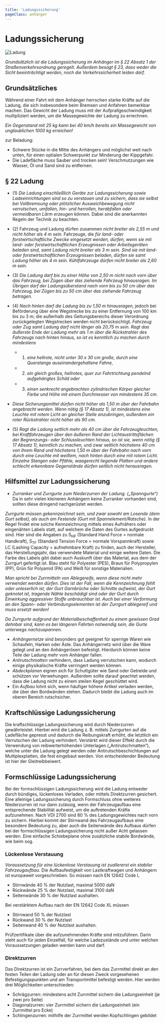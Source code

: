 ```yaml
---
title: 'Ladungssicherung'
pageClass: anhänger
---
```


<infoBox>

# Ladungssicherung

![Ladung](/img/media/ladung.jpg "Ladung")

*Grundsätzlich ist die Ladungssicherung im Anhänger im § 22 Absatz 1 der Straßenverkehrsordnung geregelt. Außerdem besagt § 23, dass weder die Sicht beeinträchtigt werden, noch die Verkehrssicherheit leiden darf.*

</infoBox>

<newSection title="Grundsätzliches">

## Grundsätzliches

Während einer Fahrt mit dem Anhänger herrschen starke Kräfte auf die Ladung, die sich insbesondere beim Bremsen und Anfahren bemerkbar machen. Das Gewicht der Ladung muss mit der Aufprallgeschwindigkeit multipliziert werden, um die Massegewichte der Ladung zu errechnen.

*Ein Gegenstand mit 25 kg kann bei 40 km/h bereits ein Massegewicht von unglaublichen 1000 kg erreichen!*

zur Beladung:

- Schwere Stücke in die Mitte des Anhängers und möglichst weit nach unten, für einen optialen Schwerpunkt zur Minderung der Kippgefahr.
- Die Ladefläche muss Sauber und trocken sein! Verschmutzungen wie Wasser, Öl und Sand sind zu entfernen.

</newSection>

<newSection title="§ 22 Ladung (StVO)" addClass="law">

## § 22 Ladung

- (1) *Die Ladung einschließlich Geräte zur Ladungssicherung sowie Ladeeinrichtungen sind so zu verstauen und zu sichern, dass sie selbst bei Vollbremsung oder plötzlicher Ausweichbewegung nicht verrutschen, umfallen, hin- und herrollen, herabfallen oder vermeidbaren Lärm erzeugen können.* Dabei sind die anerkannten Regeln der Technik zu beachten.
- (2) Fahrzeug und Ladung dürfen zusammen *nicht breiter als 2,55 m und nicht höher als 4 m sein.* Fahrzeuge, die *für land- oder forstwirtschaftliche Zwecke eingesetzt werden, dürfen, wenn sie mit land- oder forstwirtschaftlichen Erzeugnissen oder Arbeitsgeräten beladen sind, samt Ladung nicht breiter als 3 m sein. Sind sie mit land- oder forstwirtschaftlichen Erzeugnissen beladen, dürfen sie samt Ladung höher als 4 m sein.* *Kühlfahrzeuge dürfen nicht breiter als 2,60 m sein.*
- (3) *Die Ladung darf bis zu einer Höhe von 2,50 m nicht nach vorn über das Fahrzeug, bei Zügen über das ziehende Fahrzeug hinausragen. Im Übrigen darf der Ladungsüberstand nach vorn bis zu 50 cm über das Fahrzeug, bei Zügen bis zu 50 cm über das ziehende Fahrzeug betragen.*
- (4) *Nach hinten darf die Ladung bis zu 1,50 m hinausragen,* jedoch bei Beförderung über eine Wegstrecke bis zu einer Entfernung von 100 km bis zu 3 m; die außerhalb des Geltungsbereichs dieser Verordnung zurückgelegten Wegstrecken werden nicht berücksichtigt. *Fahrzeug oder Zug samt Ladung darf nicht länger als 20,75 m sein.* *Ragt das äußerste Ende der Ladung mehr als 1 m über die Rückstrahler des Fahrzeugs nach hinten hinaus, so ist es kenntlich zu machen durch mindestens*

	- 1. *eine hellrote, nicht unter 30 x 30 cm große, durch eine Querstange auseinandergehaltene Fahne,*
	- 2. *ein gleich großes, hellrotes, quer zur Fahrtrichtung pendelnd aufgehängtes Schild oder*
	- 3. *einen senkrecht angebrachten zylindrischen Körper gleicher Farbe und Höhe mit einem Durchmesser von mindestens 35 cm.*

- *Diese Sicherungsmittel dürfen nicht höher als 1,50 m über der Fahrbahn angebracht werden.* *Wenn nötig (§ 17 Absatz 1), ist mindestens eine Leuchte mit rotem Licht an gleicher Stelle anzubringen, außerdem ein roter Rückstrahler nicht höher als 90 cm.*
- (5) *Ragt die Ladung seitlich mehr als 40 cm über die Fahrzeugleuchten, bei Kraftfahrzeugen über den äußeren Rand der Lichtaustrittsflächen der Begrenzungs- oder Schlussleuchten hinaus, so ist sie, wenn nötig (§ 17 Absatz 1), kenntlich zu machen,* und zwar seitlich *höchstens 40 cm von ihrem Rand und höchstens 1,50 m über der Fahrbahn* *nach vorn durch eine Leuchte mit weißem, nach hinten durch eine mit rotem Licht.* *Einzelne Stangen oder Pfähle, waagerecht liegende Platten und andere schlecht erkennbare Gegenstände dürfen seitlich nicht herausragen.*

</newSection>

<newSection title="Hilfsmittel zur Ladungssicherung">

## Hilfsmittel zur Ladungssicherung 

- *Zurranker und Zurrgurte zum Niederzurren der Ladung. („Spanngurte“)* Da in sehr vielen kleineren Anhängern keine Zurranker vorhanden sind, sollten diese dringend nachgerüstet werden. 

*Zurrgurte müssen gekennzeichnet sein, und zwar sowohl am Losende (dem Gurt selbst), als auch am Festende (Gurt mit Spannelement/Ratsche).* In der Regel findet eine solche Kennzeichnung mittels eines Aufnähers oder eingenähten Labels statt, auf welchem die Daten des Gurtes aufgedruckt sind. Hier sind die Angaben zu S<sub>HF</sub> (Standard Hand Force = normale Handkraft), S<sub>TF</sub> (Standard Tension Force = normale Vorspannkraft) sowie LC (Lashing Capacity = aufnehmbare Kraft) zu finden, auch der Hersteller, das Herstellungsjahr, das verwendete Material und einige weitere Daten. Die Farbe des Labels gibt dabei auch Auskunft über das Material, aus dem der Zurrgurt gefertigt ist. Blau steht für Polyester (PES), Braun für Polypropylen (PP), Grün für Polyamid (PA) und Weiß für sonstige Materialien.

*Man spricht bei Zurrmitteln von Ablegereife, wenn diese nicht mehr verwendet werden dürfen. Dies ist der Fall, wenn die Kennzeichnung fehlt oder unleserlich ist, der Gurt Garnbrüche oder Schnitte aufweist, der Gurt geknotet ist, tragende Nähte beschädigt sind oder der Gurt durch Einwirkung aggressiver Stoffe unbrauchbar ist. Auch bei einer Verformung an den Spann- oder Verbindungselementen ist der Zurrgurt ablegereif und muss ersetzt werden!*

*Da Zurrgurte aufgrund der Materialbeschaffenheit zu einem gewissen Grad dehnbar sind, kann es bei längeren Fahrten notwendig sein, die Gurte unterwegs nachzuspannen.*
- *Anhängernetze* sind besonders gut geeignet für sperrige Waren wie Schaufeln, Harken oder Äste. Das Anhängernetz wird über die Ware gelegt und an den Anhängerösen befestigt. Hierdurch können keine Teile der Ladung mehr vom Anhänger fallen.
- *Antirutschmatten* verhindern, dass Ladung verrutschen kann, wodurch einige physikalische Kräfte verringert werden können.
- *Abdeckplanen* eignen sich für Schuttgüter wie Sand oder Getreide und schützen vor Verwehungen. Außerdem sollte darauf geachtet werden, dass die Ladung nicht zu einem steilen Kegel geschüttet wird.
- Ein *Aufbau* lohnt sich, wenn häufiger höhere Artikel verladen werden, die über den Bordwänden stehen. Dadurch bleibt die Ladung auch im oberen Bereich rutschsicher.

</newSection>

<newSection title="Kraftschlüssige Ladungssicherung">

## Kraftschlüssige Ladungssicherung

Die kraftschlüssige Ladungssicherung wird durch Niederzurren gewährleistet. Hierbei wird die Ladung z. B. mittels Zurrgurten auf die Ladefläche gepresst und dadurch die Reibungskraft erhöht, die letztlich ein Verrutschen der Ladung verhindert. Verstärkt wird dieser Effekt durch die Verwendung von reibwerterhöhenden Unterlagen („Antirutschmatten“), welche unter die Ladung gelegt werden oder Antirutschbeschichtungen auf Multiplexplatten, die fest eingebaut werden. Von entscheidender Bedeutung ist hier der Gleitreibbeiwert.

</newSection>

<newSection title="Formschlüssige Ladungssicherung">

## Formschlüssige Ladungssicherung

Bei der formschlüssigen Ladungssicherung wird die Ladung entweder durch bündiges, lückenloses Verladen, oder mittels Direktzurren gesichert. Eine alleinige Ladungssicherung durch Formschluss ohne weiteres Niederzurren ist nur dann zulässig, wenn der Fahrzeugaufbau eine entsprechende Stabilität aufweist, um die auftretenden Kräfte aufzunehmen. Nach VDI 2700 sind 80 % des Ladungsgewichtes nach vorn zu sichern. Hierbei kommt der Stirnwand des Fahrzeugaufbaus eine besondere Bedeutung zu, aber auch die Seitenwände des Aufbaus dürfen bei der formschlüssigen Ladungssicherung nicht außer Acht gelassen werden. Eine einfache Schiebeplane ohne zusätzliche stabile Bordwände, wie beim sog. 

### Lückenlose Verstauung

*Voraussetzung für eine lückenlose Verstauung ist zuallererst ein stabiler Fahrzeugaufbau.* Die Aufbaufestigkeit von Lastkraftwagen und Anhängern ist europaweit vorgeschrieben. So müssen nach EN 12642 Code L

- Stirnwände 40 % der Nutzlast, maximal 5000 daN
- Rückwände 25 % der Nutzlast, maximal 3100 daN
- Seitenwände 30 % der Nutzlast aushalten.

Bei verstärktem Aufbau nach der EN 12642 Code XL müssen

- Stirnwand 50 % der Nutzlast
- Rückwand 30 % der Nutzlast
- Seitenwand 40 % der Nutzlast aushalten.

Prüfzertifikate über die aufzunehmenden Kräfte sind mitzuführen. Darin steht auch für jeden Einzelfall, für welche Ladezustände und unter welchen Voraussetzungen geladen werden kann und darf.

### Direktzurren

Das Direktzurren ist ein Zurrverfahren, bei dem das Zurrmittel direkt an den festen Teilen der Ladung oder an für diesen Zweck vorgesehenen Befestigungspunkten und am Transportmittel befestigt werden. Hier werden drei Möglichkeiten unterschieden:

- Schrägzurren: mindestens acht Zurrmittel sichern die Ladungseinheit (je zwei pro Seite)
- Diagonalzurren: vier Zurrmittel sichern die Ladungseinheit (ein Zurrmittel pro Ecke)
- Schlingenzurren: mithilfe der Zurrmittel werden Kopfschlingen gebildet

</newSection>